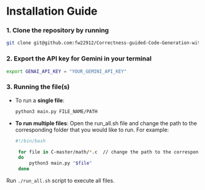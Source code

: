 # Installation Guide
### 1. Clone the repository by running
   ```bash
   git clone git@github.com:fw22912/Correctness-guided-Code-Generation-with-LLM.git
   ```
### 2. Export the API key for Gemini in your terminal
   ```bash
   export GENAI_API_KEY = "YOUR_GEMINI_API_KEY"
   ```
### 3. Running the file(s)
   - To run a **single file**: 
      ```bash
      python3 main.py FILE_NAME/PATH
      ```
   - **To run multiple files**:
      Open the run_all.sh file and change the path to the corresponding folder that you would like to run. For example:
     ```bash
     #!/bin/bash
     
      for file in C-master/math/*.c  // change the path to the corresponding folder
      do
          python3 main.py "$file"
      done
     ```
   Run `./run_all.sh` script to execute all files.
